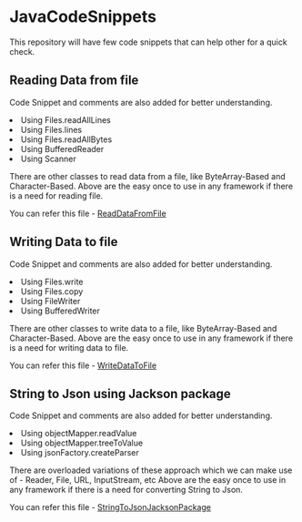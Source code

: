 # JavaCodeSnippets
This repository will have few code snippets that can help other for a quick check.

## Reading Data from file
Code Snippet and comments are also added for better understanding.
<li>Using Files.readAllLines</li>
<li>Using Files.lines</li>
<li>Using Files.readAllBytes</li>
<li>Using BufferedReader</li>
<li>Using Scanner</li>

There are other classes to read data from a file, like ByteArray-Based and Character-Based.
Above are the easy once to use in any framework if there is a need for reading file.

You can refer this file - [ReadDataFromFile](./src/main/java/org/example/javacodesnippets/file/ReadDataFromFile.java)

## Writing Data to file
Code Snippet and comments are also added for better understanding.
<li>Using Files.write</li>
<li>Using Files.copy</li>
<li>Using FileWriter</li>
<li>Using BufferedWriter</li>

There are other classes to write data to a file, like ByteArray-Based and Character-Based.
Above are the easy once to use in any framework if there is a need for writing data to file.

You can refer this file - [WriteDataToFile](./src/main/java/org/example/javacodesnippets/file/WriteDataToFile.java)

## String to Json using Jackson package 
Code Snippet and comments are also added for better understanding.
<li>Using objectMapper.readValue</li>
<li>Using objectMapper.treeToValue</li>
<li>Using jsonFactory.createParser</li>

There are overloaded variations of these approach which we can make use of - Reader, File, URL, InputStream, etc
Above are the easy once to use in any framework if there is a need for converting String to Json.

You can refer this file - [StringToJsonJacksonPackage](./src/main/java/org/example/javacodesnippets/json/stringtojson/JacksonPackageStringToJson.java)